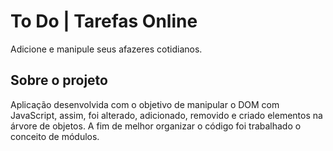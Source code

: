 # To Do | Tarefas Online
Adicione e manipule seus afazeres cotidianos.

## Sobre o projeto
Aplicação desenvolvida com o objetivo de manipular o DOM com JavaScript, assim, foi alterado, adicionado, removido e criado elementos na árvore de objetos. A fim de melhor organizar o código foi trabalhado o conceito de módulos.  

